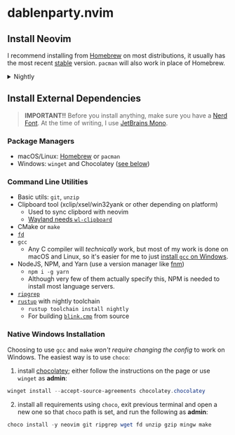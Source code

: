 # dablenparty.nvim

## Install Neovim

I recommend installing from [Homebrew](https://brew.sh/) on most distributions, it usually has the most recent [stable](https://github.com/neovim/neovim/releases/tag/stable) version. `pacman` will also work in place of Homebrew.

<details>

  <summary>Nightly</summary>

There is also a [nightly](https://github.com/neovim/neovim/releases/tag/nightly) version, although it must be compiled from source. This can be done manually, but I recommend using a package manager like Homebrew or an [AUR helper](https://wiki.archlinux.org/title/AUR_helpers). For example, using Homebrew:

```bash
brew install neovim --HEAD
```

Another example using [`yay`](https://aur.archlinux.org/packages/yay):

```bash
yay -S neovim-git
```

</details>

## Install External Dependencies

> **IMPORTANT!!**
> Before you install anything, make sure you have a [Nerd Font](https://www.nerdfonts.com/). At the time of writing, I use [JetBrains Mono](https://www.programmingfonts.org/#jetbrainsmono).

### Package Managers

- macOS/Linux: [Homebrew](https://brew.sh/) or `pacman`
- Windows: `winget` and Chocolatey ([see below](#native-windows-installation))

### Command Line Utilities

- Basic utils: `git`, `unzip`
- Clipboard tool (xclip/xsel/win32yank or other depending on platform)
  - Used to sync clipbord with neovim
  - [Wayland needs `wl-clipboard`](https://wiki.archlinux.org/title/Neovim)
- CMake or `make`
- [`fd`](https://github.com/sharkdp/fd)
- `gcc`
  - Any C compiler will _technically_ work, but most of my work is done on macOS and Linux, so it's easier for me to just [install `gcc` on Windows](#native-windows-installation).
- NodeJS, NPM, and Yarn (use a version manager like [fnm](https://github.com/Schniz/fnm))
  - `npm i -g yarn`
  - Although very few of them actually specify this, NPM is needed to install most language servers.
- [`ripgrep`](https://github.com/BurntSushi/ripgrep#installation)
- [`rustup`](https://rustup.rs/) with nightly toolchain
  - `rustup toolchain install nightly`
  - For building [`blink.cmp`](lua/custom/plugins/blink.lua) from source

### Native Windows Installation

Choosing to use `gcc` and `make` _won't require changing the config_ to work on Windows.
The easiest way is to use `choco`:

1. install [chocolatey](https://chocolatey.org/install); either follow the instructions on the page or use `winget` as **admin**:

```powershell
winget install --accept-source-agreements chocolatey.chocolatey
```

2. install all requirements using `choco`, exit previous terminal and open a new one so that `choco` path is set, and run the following as **admin**:

```powershell
choco install -y neovim git ripgrep wget fd unzip gzip mingw make
```
